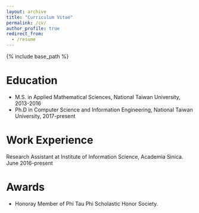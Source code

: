 ```yaml
---
layout: archive
title: "Curriculum Vitae"
permalink: /cv/
author_profile: true
redirect_from:
  - /resume
---
```


{% include base_path %}

Education
======

* M.S. in Applied Mathematical Sciences, National Taiwan University, 2013-2016
* Ph.D in Computer Science and Information Engineering, National Taiwan University, 2017-present

Work Experience
======
Research Assistant at Institute of Information Science, Academia Sinica. June 2016-present

Awards
======
* Honoray Member of Phi Tau Phi Scholastic Honor Society.
